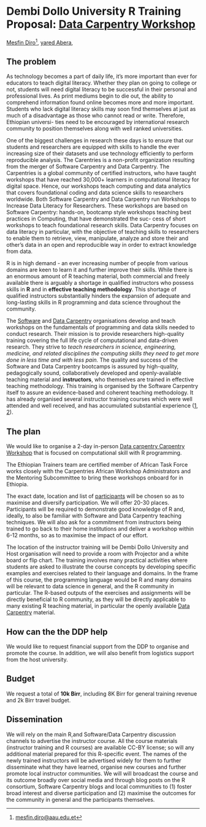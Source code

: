 # Dembi Dollo University R Training Proposal: [Data Carpentry Workshop](https://mesfind.github.io/2019-12-06-DC-DDU/)

[Mesfin Diro](http://mesfind.github.io/about/)[^1],
[yared Abera](https://github.com/yaredabera),


[^1]: mesfin.diro@aau.edu.et


## The problem

<!-- > What problem do you want to solve? Why is it a problem? Who does it -->
<!-- > affect? What will solving the problem enable? This section should -->
<!-- > include a brief summary of existing work, such as other packages. If -->
<!-- > you are proposing a change to R itself, you must include a letter of -->
<!-- > support from a member of R core. -->

As technology becomes a part of daily life, it’s more important than ever for educators
to teach digital literacy. Whether they plan on going to college or not, students will need
digital literacy to be successful in their personal and professional lives. As print mediums
begin to die out, the ability to comprehend information found online becomes more and
more important. Students who lack digital literacy skills may soon find themselves at just as
much of a disadvantage as those who cannot read or write. Therefore, Ethiopian universi-
ties need to be encouraged by international research community to position themselves
along with well ranked universities.

One of the biggest challenges in research these days is to ensure that our students and
researchers are equipped with skills to handle the ever increasing size of their datasets
and use technology efficiently to perform reproducible analysis.
The Carentries is a non-profit organization resulting from the merger of Software Carpentry
and Data Carpentry. The Carpentries is a global community of certified instructors, who
have taught workshops that have reached 30,000+ learners in computational literacy for
digital space. Hence, our workshops teach computing and data analytics that covers
foundational coding and data science skills to researchers worldwide.
Both Software Carpentry and Data Carpentry run Workshops to Increase Data Literacy for
Researchers. These workshops are based on Software Carpentry: hands-on, bootcamp
style workshops teaching best practices in Computing, that have demonstrated the suc-
cess of short workshops to teach foundational research skills. Data Carpentry focuses on
data literacy in particular, with the objective of teaching skills to researchers to enable
them to retrieve, view, manipulate, analyze and store their and other’s data in an open
and reproducible way in order to extract knowledge from data.


R is in high demand - an ever increasing number of people from various
domains are keen to learn it and further improve their skills. While
there is an enormous amount of R teaching material, both commercial
and freely available there is arguably a shortage in qualified instructors who possess
skills in **R** and in **effective teaching methodology**. This
shortage of qualified instructors substantially hinders the expansion
of adequate and long-lasting skills in R programming and data science
throughout the community.





The [Software](http://software-carpentry.org/) and
[Data Carpentry](http://www.datacarpentry.org/) organisations develop
and teach workshops on the fundamentals of programming and data skills
needed to conduct research. Their mission is to provide researchers
high-quality training covering the full life cycle of computational
and data-driven research. They strive to *teach researchers in
science, engineering, medicine, and related disciplines the computing
skills they need to get more done in less time and with less pain.*
The quality and success of the Software and Data Carpentry bootcamps
is assured by high-quality, pedagogically sound, collaboratively
developed and openly-available teaching material and **instructors**,
who themselves are trained in effective teaching methodology. This
training is organised by the Software Carpentry itself to assure an
evidence-based and coherent teaching methodology. It has already
organised several instructor training courses which were well attended
and well received, and has accumulated substantial experience
([1](http://software-carpentry.org/blog/2015/09/rebooting-instructor-training.html),
[2](http://software-carpentry.org/blog/2015/12/instructor-training-checkout-procedure.html)).

## The plan

<!-- > How are you going to solve the problem? Include the concrete actions -->
<!-- > you will take and an estimated timeline. What are likely failure -->
<!-- > modes and how will you recover from them? -->

We would like to organise a 2-day in-person
[Data carpentry Carpentry Workshop](https://mesfind.github.io/2019-12-06-DC-DDU/)
that is focused on computational skill with R programming.

The Ethiopian Trainers team are certified member of African Task Force works closely with the Carpentries African Workshop Administrators and the Mentoring Subcommittee to bring these workshops onboard for in Ethiopia.

The exact date, location and list of [participants](https://mesfind.github.io/2019-12-06-DC-DDU/)
will be chosen so as to maximise and diversify participation. We will offer 20-30 places. Participants will be required to demonstrate good knowledge of R and, ideally, to also be familiar with Software and Data Carpentry teaching techniques. We will also ask for a commitment from instructors being trained to go back to their home institutions and deliver a workshop within 6-12 months, so as to maximise the impact of our effort.

The location of the instructor training will be Dembi Dollo University and  Host organisation will need to provide a
room with Projector and a white board or flip chart. The training involves many practical activities where
students are asked to illustrate the course concepts by developing specific examples and exercises related to their language and
domains. In the frame of this course, the programming language would be R and many domains will be relevant to data science in general, and the R community in particular. The R-based outputs of the exercises and assignments will be directly beneficial to R community, as they will be directly applicable to many existing R teaching material, in particular the openly available [Data Carpentry](http://www.datacarpentry.org/R-ecology/) material.

## How can the the DDP help

<!-- > What can we do to help you? If you need money, how much? How will -->
<!-- > you spend it? We expect that most of the budget will be on people, -->
<!-- > but we will consider funding travel and equipment if you have good -->
<!-- > justification. How can we help promote your project? How else could -->
<!-- > we help? -->

We would like to request financial support from the DDP to organise
and promote the course. In addition, we will also benefit from
logistics support from the host university.

## Budget

<!-- > Please note that the budget for the ISC is currently limited. We are -->
<!-- > likely to fund one or two projects with a budget of $20-30k -->
<!-- > projects, and handful of projects with budgets of of $5-10k. We do -->
<!-- > not pay overhead. -->

We request a total of **10k Birr**, including 8K Birr for general training
revenue and 2k Birr travel budget.

## Dissemination

<!-- > How will you ensure that your work is available to the widest number -->
<!-- > of people? What open source license will you use? How will host your -->
<!-- > code so that others can contribute? How will you publicise your -->
<!-- > work? We encourage you to plan at least two blog posts to the R -->
<!-- > consortium blog: once to announce the project, and one to write up -->
<!-- > what you achieved. -->

We will rely on the main R,and Software/Data Carpentry discussion channels to advertise the instructor course. All the course materials (instructor training and R courses) are available CC-BY license; so will any additional material prepared for this R-specific event. The names of the newly trained instructors will be advertised widely for them to further disseminate what they have learned, organise new courses and further promote local instructor communities. We will will broadcast the course and its outcome broadly over social media and through blog posts on the R consortium, Software Carpentry blogs and local communities to (1) foster broad interest and diverse participation and (2) maximise the outcomes for the community in general and the participants themselves.
